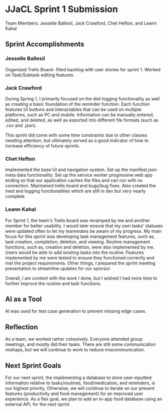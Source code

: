 # JJaCL Sprint 1 Submission

Team Members: Jesselle Ballesil, Jack Crawford, Chet Hefton, and Leann Kahal

## Sprint Accomplishments

### Jesselle Ballesil

Organized Trello Board- filled backlog with user stories for sprint 1. Worked on Task/Subtask editing features.

### Jack Crawford

During Spring 1, I primarily focused on the diet logging functionality as well as creating a basic foundation of the reminder function. Each function features UI buttons and interactables that can be used on multiple platforms, such as PC and mobile. Information can be manually entered, edited, and deleted, as well as exported into different file formats (such as .csv and .json).

This sprint did come with some time constraints due to other classes needing attention, but ultimately served as a good indicator of how to increase efficiency of future sprints.

### Chet Hefton

Implemented the base UI and navigation system. Set up the manifest.json meta data functionality. Set up the service worker progressive web app ending so that our application caches the files and can run with no connection. Maintained trello board and bugs/bug fixes. Also created the med and logging functionalities which are still in dev but very nearly complete.

### Leann Kahal

For Sprint 1, the team's Trello board was revamped by me and another member for better usability. I would later ensure that my own tasks' statuses were updated often to let my teammates be aware of my progress. My main focus for this sprint was developing task management features, such as, task creation, completion, deletion, and viewing. Routine management functions, such as, creation and deletion, were also implemented by me. Users would be able to add existing tasks into the routine. Features implemented by me were tested to ensure they functioned correctly and met the project requirements. Other things, I prepared the sprint meeting presentation to streamline updates for our sponsor.

Overall, I am content with the work I done, but I wished I had more time to further improve the routine and task functions.

## AI as a Tool

AI was used for test case generation to prevent missing edge cases.

## Reflection

As a team, we worked rather cohesively. Everyone attended group meetings, and mostly did their tasks. There are still some communication mishaps, but we will continue to work to reduce miscommunication.

## Next Sprint Goals

For our next sprint, the implementing a database to store user-inputted information relative to tasks/routines, food/medication, and reminders, is our highest priority. Otherwise, we will continue to iterate on our present features (productivity and food management) for an improved user experience. As a flex goal, we plan to add an in-app food database using an external API, for the next sprint.
